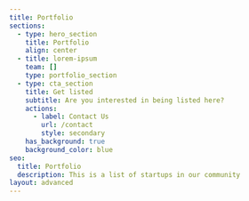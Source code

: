 ```yaml
---
title: Portfolio
sections:
  - type: hero_section
    title: Portfolio
    align: center
  - title: lorem-ipsum
    team: []
    type: portfolio_section
  - type: cta_section
    title: Get listed
    subtitle: Are you interested in being listed here?
    actions:
      - label: Contact Us
        url: /contact
        style: secondary
    has_background: true
    background_color: blue
seo:
  title: Portfolio
  description: This is a list of startups in our community
layout: advanced
---
```

